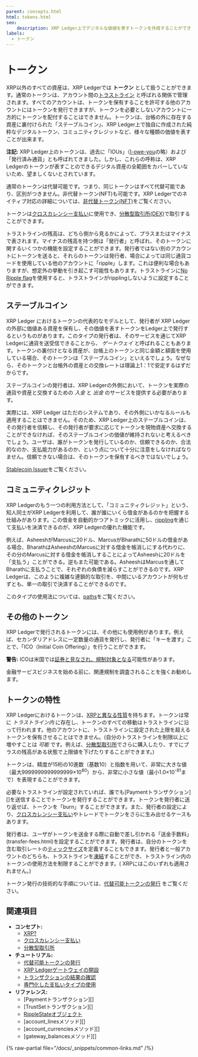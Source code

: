 ```yaml
---
parent: concepts.html
html: tokens.html
seo:
    description: XRP Ledger上でデジタルな価値を表すトークンを作成することができます。
labels:
  - トークン
---
```

# トークン

XRP以外のすべての資産は、XRP Ledgerでは **トークン** として扱うことができます。通常のトークンは、アカウント間の[トラストライン](fungible-tokens/index.md) と呼ばれる関係で管理されます。すべてのアカウントは、トークンを保有することを許可する他のアカウントにはトークンを発行できますが、トークンを必要としないアカウントに一方的にトークンを配付することはできません。トークンは、台帳の外に存在する資産に裏付けられた「ステーブルコイン」、XRP Ledger上で独自に作成された純粋なデジタルトークン、コミュニティクレジットなど、様々な種類の価値を表すことが出来ます。

**注記:** XRP Ledger上のトークンは、過去に「IOUs」（[I-owe-you](https://en.wikipedia.org/wiki/IOU)の略）および「発行済み通貨」とも呼ばれてきました。しかし、これらの呼称は、XRP Ledgerのトークンが表すことのできるデジタル資産の全範囲をカバーしていないため、望ましくないとされています。<!-- STYLE_OVERRIDE: ious -->

通常のトークンは代替可能です。つまり、同じトークンはすべて代替可能であり、区別がつきません。非代替トークン(NFT)も可能です。XRP Ledgerでのネイティブ対応の詳細については、[非代替トークン(NFT)](nfts/index.md)をご覧ください。

トークンは[クロスカレンシー支払い](../payment-types/cross-currency-payments.md)に使用でき、[分散型取引所(DEX)](decentralized-exchange/index.md)で取引することができます。

トラストラインの残高は、どちら側から見るかによって、プラスまたはマイナスで表されます。マイナスの残高を持つ側は「発行者」と呼ばれ、そのトークンに関するいくつかの機能を設定することができます。発行者ではない別のアカウントにトークンを送ると、それらのトークンは発行者、場合によっては同じ通貨コードを使用している他のアカウントに「ripple」します。これは便利な場合もありますが、想定外の挙動を引き起こす可能性もあります。トラストラインに[No Ripple flag](fungible-tokens/rippling.md)を使用すると、トラストラインがripplingしないように設定することができます。

## ステーブルコイン

XRP Ledger におけるトークンの代表的なモデルとして、発行者が XRP Ledgerの外部に価値ある資産を保有し、その価値を表すトークンをLedger上で発行するというものがあります。このタイプの発行者は、そのサービスを通じてXRP Ledgerに通貨を送受信できることから、 _ゲートウェイ_ と呼ばれることもあります。トークンの裏付けとなる資産が、台帳上のトークンと同じ金額と額面を使用している場合、そのトークンは「ステーブルコイン」といえるでしょう。なぜなら、そのトークンと台帳外の資産との交換レートは理論上1：1で安定するはずだからです。

ステーブルコインの発行者は、XRP Ledgerの外側において、トークンを実際の通貨や資産と交換するための _入金_ と _出金_ のサービスを提供する必要があります。

実際には、XRP Ledger はただのシステムであり、その外側にいかなるルールも適用することはできません。そのため、XRP Ledger上のステーブルコインは、その発行者を信頼し、その発行者が要求に応じてトークンを現物資産へ交換することができなければ、そのステーブルコインの価値が維持されないと考えるべきでしょう。ユーザは、誰がトークンを発行しているのか、信頼できるのか、合法的なのか、支払能力があるのか、という点について十分に注意をしなければなりません。信頼できない場合は、そのトークンを保有するべきではないでしょう。

[Stablecoin Issuer](../../use-cases/tokenization/stablecoin-issuer.md)をご覧ください。

## コミュニティクレジット

XRP Ledgerのもう一つの利用方法として、「コミュニティクレジット」という、知人同士がXRP Ledgerを利用して、誰が誰にいくら借金があるのかを把握する仕組みがあります。この借金を自動的かつアトミックに活用し、[rippling](fungible-tokens/rippling.md)を通じて支払いを決済できるのが、XRP Ledgerの優れた機能です。

例えば、AsheeshがMarcusに20ドル、MarcusがBharathに50ドルの借金がある場合、BharathはAsheeshのMarcusに対する借金を帳消しにする代わりに、その分のMarcusに対する借金を帳消しすることによってAsheeshに20ドルを「支払う」ことができる。逆もまた可能である。AsheeshはMarcusを通してBharathに支払うことで、それぞれの負債を減らすことができるのです。XRP Ledgerは、このように複雑な連鎖的な取引を、中間にいるアカウントが何もせずとも、単一の取引で決済することができるのです。

このタイプの使用法については、[paths](fungible-tokens/paths.md)をご覧ください。<!--{# TODO: コミュニティクレジットのもっと例示的なページへのリンクができるといいですね。#}-->

## その他のトークン

XRP Ledgerで発行されるトークンには、その他にも使用例があります。例えば、セカンダリアドレスに一定数量の通貨を発行し、発行者に「キーを渡す」ことで、「ICO（Initial Coin Offering）」を行うことができます。

**警告:** ICOは米国では[証券と見なされ、規制対象となる](https://www.sec.gov/oiea/investor-alerts-and-bulletins/ib_coinofferings)可能性があります。

金融サービスビジネスを始める前に、関連規制を調査されることを強くお勧めします。

## トークンの特性

XRP Ledgerにおけるトークンは、[XRPと異なる性質](../../references/protocol/data-types/currency-formats.md#comparison)を持ちます。トークンは常に _トラストライン内_ に存在し、トークンのすべての移動はトラストラインに沿って行われます。他のアカウントに、トラストラインに設定された上限を超えるトークンを保有させることはできません。(自分のトラストラインを制限以上に増やすことは _可能_ です。例えば、[分散型取引所](decentralized-exchange/index.md)でさらに購入したり、すでにプラスの残高がある状態で上限値を下げたりすることができます。)

トークンは、精度が15桁の10進数（基数10）と指数を用いて、非常に大きな値（最大9999999999999999×10<sup>80</sup>）から、非常に小さな値（最小1.0×10<sup>-81</sup>まで）を表現することができます。

必要なトラストラインが設定されていれば、誰でも[Paymentトランザクション][]を送信することでトークンを発行することができます。トークンを発行者に送り返せば、トークンを「burn」することができます。また、発行者の設定により、[クロスカレンシー支払い](../payment-types/cross-currency-payments.md)やトレードでトークンをさらに生み出せるケースもあります。

発行者は、ユーザがトークンを送金する際に自動で差し引かれる「送金手数料」(transfer-fees.html)を設定することができます。発行者は、自分のトークンを含む取引レートの[ティックサイズ](decentralized-exchange/ticksize.md)を定義することもできます。発行者と一般アカウントのどちらも、トラストラインを[凍結](fungible-tokens/freezes.md)することができ、トラストライン内のトークンの使用方法を制限することができます。( XRPにはこのいずれも適用されません。)

トークン発行の技術的な手順については、[代替可能トークンの発行](../../tutorials/how-tos/use-tokens/issue-a-fungible-token.md) をご覧ください。

## 関連項目

- **コンセプト:**
  - [XRP?](../../introduction/what-is-xrp.md)
  - [クロスカレンシー支払い](../payment-types/cross-currency-payments.md)
  - [分散型取引所](decentralized-exchange/index.md)
- **チュートリアル:**
  - [代替可能トークンの発行](../../tutorials/how-tos/use-tokens/issue-a-fungible-token.md)
  - [XRP Ledgerゲートウェイの開設](../../use-cases/tokenization/stablecoin-issuer.md)
  - [トランザクションの結果の確認](../transactions/finality-of-results/look-up-transaction-results.md)
  - [専門化した支払いタイプの使用](../../tutorials/how-tos/use-specialized-payment-types/index.md)
- **リファレンス:**
  - [Paymentトランザクション][]
  - [TrustSetトランザクション][]
  - [RippleStateオブジェクト](../../references/protocol/ledger-data/ledger-entry-types/ripplestate.md)
  - [account_linesメソッド][]
  - [account_currenciesメソッド][]
  - [gateway_balancesメソッド][]

{% raw-partial file="/docs/_snippets/common-links.md" /%}
